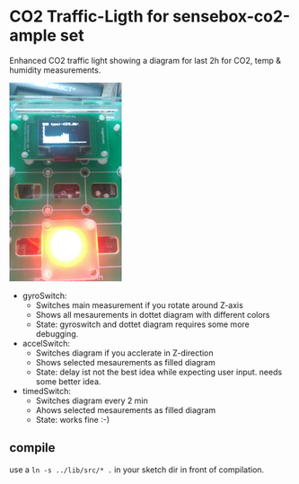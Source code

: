 # CO2 Traffic-Ligth for sensebox-co2-ample set

Enhanced CO2 traffic light showing a diagram for last 2h for CO2, temp & humidity measurements.

![doc/co2_log.jpg](doc/co2_log.jpg)

* gyroSwitch: 
    * Switches main measurement if you rotate around Z-axis
    * Shows all mesaurements in dottet diagram with different colors
    * State: gyroswitch and dottet diagram requires some more debugging.
* accelSwitch: 
    * Switches diagram if you acclerate in Z-direction
    * Shows selected mesaurements as filled diagram
    * State: delay ist not the best idea while expecting user input. needs some better idea.
* timedSwitch: 
    * Switches diagram every 2 min
    * Ahows selected mesaurements as filled diagram
    * State: works fine :-)

## compile
use a `ln -s ../lib/src/* .` in your sketch dir in front of compilation.